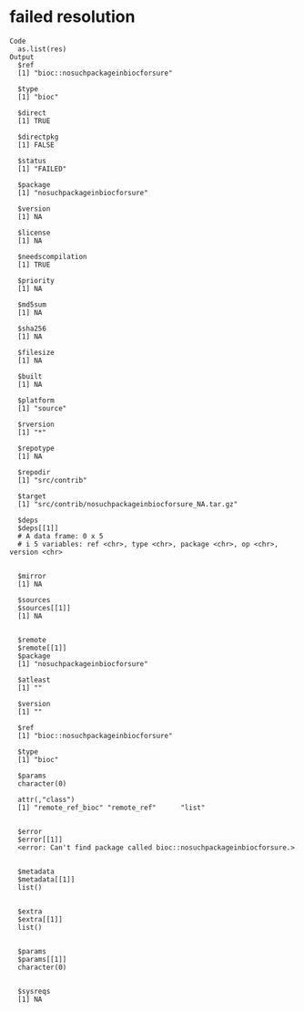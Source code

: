 # failed resolution

    Code
      as.list(res)
    Output
      $ref
      [1] "bioc::nosuchpackageinbiocforsure"
      
      $type
      [1] "bioc"
      
      $direct
      [1] TRUE
      
      $directpkg
      [1] FALSE
      
      $status
      [1] "FAILED"
      
      $package
      [1] "nosuchpackageinbiocforsure"
      
      $version
      [1] NA
      
      $license
      [1] NA
      
      $needscompilation
      [1] TRUE
      
      $priority
      [1] NA
      
      $md5sum
      [1] NA
      
      $sha256
      [1] NA
      
      $filesize
      [1] NA
      
      $built
      [1] NA
      
      $platform
      [1] "source"
      
      $rversion
      [1] "*"
      
      $repotype
      [1] NA
      
      $repodir
      [1] "src/contrib"
      
      $target
      [1] "src/contrib/nosuchpackageinbiocforsure_NA.tar.gz"
      
      $deps
      $deps[[1]]
      # A data frame: 0 x 5
      # i 5 variables: ref <chr>, type <chr>, package <chr>, op <chr>, version <chr>
      
      
      $mirror
      [1] NA
      
      $sources
      $sources[[1]]
      [1] NA
      
      
      $remote
      $remote[[1]]
      $package
      [1] "nosuchpackageinbiocforsure"
      
      $atleast
      [1] ""
      
      $version
      [1] ""
      
      $ref
      [1] "bioc::nosuchpackageinbiocforsure"
      
      $type
      [1] "bioc"
      
      $params
      character(0)
      
      attr(,"class")
      [1] "remote_ref_bioc" "remote_ref"      "list"           
      
      
      $error
      $error[[1]]
      <error: Can't find package called bioc::nosuchpackageinbiocforsure.>
      
      
      $metadata
      $metadata[[1]]
      list()
      
      
      $extra
      $extra[[1]]
      list()
      
      
      $params
      $params[[1]]
      character(0)
      
      
      $sysreqs
      [1] NA
      

